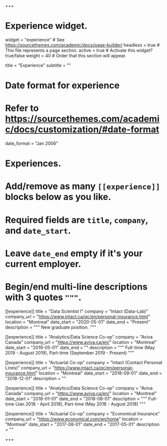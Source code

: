 +++
# Experience widget.
widget = "experience"  # See https://sourcethemes.com/academic/docs/page-builder/
headless = true  # This file represents a page section.
active = true  # Activate this widget? true/false
weight = 40  # Order that this section will appear.

title = "Experience"
subtitle = ""

# Date format for experience
#   Refer to https://sourcethemes.com/academic/docs/customization/#date-format
date_format = "Jan 2006"

# Experiences.
#   Add/remove as many `[[experience]]` blocks below as you like.
#   Required fields are `title`, `company`, and `date_start`.
#   Leave `date_end` empty if it's your current employer.
#   Begin/end multi-line descriptions with 3 quotes `"""`.
[[experience]]
  title = "Data Scientist I"
  company = "Intact (Data-Lab)"
  company_url = "https://www.intact.ca/qc/en/personal-insurance.html"
  location = "Montreal"
  date_start = "2020-05-01"
  date_end = "Present"
  description = """
  New graduate position.
  """

[[experience]]
  title = "Analytics/Data Science Co-op"
  company = "Aviva Canada"
  company_url = "https://www.aviva.ca/en/"
  location = "Montreal"
  date_start = "2019-05-01"
  date_end = ""
  description = """
  Full-time (May 2019 - August 2019), Part-time (September 2019 - Present)
  """

[[experience]]
  title = "Actuarial Co-op"
  company = "Intact (Contact Personal Lines)"
  company_url = "https://www.intact.ca/qc/en/personal-insurance.html"
  location = "Montreal"
  date_start = "2018-09-01"
  date_end = "2018-12-01"
  description = ""

[[experience]]
  title = "Analytics/Data Science Co-op"
  company = "Aviva Canada"
  company_url = "https://www.aviva.ca/en/"
  location = "Montreal"
  date_start = "2018-01-01"
  date_end = "2018-08-01"
  description = """
  Full-time (Jan 2018 - April 2018), Part-time (May 2018 - August 2018)
  """


[[experience]]
  title = "Actuarial Co-op"
  company = "Economical Insurance"
  company_url = "https://www.economical.com/en/home"
  location = "Montreal"
  date_start = "2017-08-01"
  date_end = "2017-05-01"
  description = ""

+++

